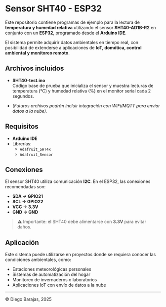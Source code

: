 # Sensor SHT40 - ESP32

Este repositorio contiene programas de ejemplo para la lectura de **temperatura y humedad relativa** utilizando el sensor **SHT40-AD1B-R2** en conjunto con un **ESP32**, programado desde el **Arduino IDE**.

El sistema permite adquirir datos ambientales en tiempo real, con posibilidad de extenderse a aplicaciones de **IoT, domótica, control ambiental y monitoreo remoto**.

## Archivos incluidos

- **SHT40-test.ino**  
  Código base de prueba que inicializa el sensor y muestra lecturas de temperatura (°C) y humedad relativa (%) en el monitor serial cada 2 segundos.

- *(Futuros archivos podrán incluir integración con WiFi/MQTT para enviar datos a la nube).*

## Requisitos

- **Arduino IDE**  
- Librerías:  
  - `Adafruit_SHT4x`  
  - `Adafruit_Sensor`  

## Conexiones

El sensor SHT40 utiliza comunicación **I2C**. En el ESP32, las conexiones recomendadas son:

- **SDA → GPIO21**  
- **SCL → GPIO22**  
- **VCC → 3.3V**  
- **GND → GND**

> ⚠️ Importante: el SHT40 debe alimentarse con **3.3V** para evitar daños.

## Aplicación

Este sistema puede utilizarse en proyectos donde se requiera conocer las condiciones ambientales, como:

- Estaciones meteorológicas personales  
- Sistemas de automatización del hogar  
- Monitoreo de invernaderos o laboratorios  
- Aplicaciones IoT con envío de datos a la nube  

---

© Diego Barajas, 2025
